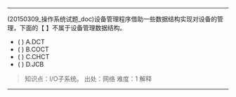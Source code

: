 ---
(20150309_操作系统试题_doc)设备管理程序借助一些数据结构实现对设备的管理，下面的【 】不属于设备管理数据结构。
- ( ) A.DCT 
- ( ) B.COCT 
- ( ) C.CHCT 
- ( ) D.JCB

> 知识点：I/O子系统。
> 出处：网络
> 难度：1
> 解释

---